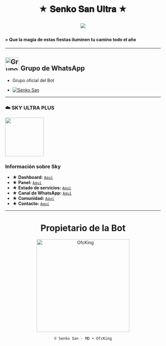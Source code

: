 <h1 align="center">★ 𝐒𝐞𝐧𝐤𝐨 𝐒𝐚𝐧 𝐔𝐥𝐭𝐫𝐚 ★</p>
<p>
        <img src= "https://qu.ax/nhlky.jpg">
    </p>

#### > Que la magia de estas fiestas iluminen tu camino todo el año

---

## <img src="https://static.wikia.nocookie.net/nyancat/images/d/d3/Nyan-cat.gif/revision/latest/scale-to-width-down/400?cb=20131231222500&path-prefix=es" alt="Grupo" width="45" height="43"> Grupo de WhatsApp

- Grupo oficial del Bot

* <a href="https://chat.whatsapp.com/GkuIuySiMwb4qJGl3UJtcZ"><img alt="Senko San" src="https://img.shields.io/badge/Senko-San-25D366?style=for-the-badge&logo=whatsapp&logoColor=white"/></a>

---

### ☁️ SKY ULTRA PLUS 

<a href="https://dash.skyultraplus.com"><img src="https://qu.ax/wbJoB.png" height="125px"></a>

### Información sobre Sky
- ★ **Dashboard:** [`Aquí`](https://dash.skyultraplus.com)
- ★ **Panel:** [`Aquí`](https://panel.skyultraplus.com)
- ★ **Estado de servicios:** [`Aquí`](https://estado.skyultraplus.com)
- ★ **Canal de WhatsApp:** [`Aquí`](https://whatsapp.com/channel/0029VakUvreFHWpyWUr4Jr0g)
- ★ **Comunidad:** [`Aquí`](https://chat.whatsapp.com/JPwcXvPEUwlEOyjI3BpYys)
- ★ **Contacto:** [`Aquí`](https://wa.me/message/B3KTM5XN2JMRD1) 

---

<div align="center">
  <h1 align="center">Propietario de la Bot</h1>

<a href="https://github.com/OfcKing"><img src="https://github.com/OfcKing.png" width="300" height="300" alt="OfcKing"/></a>

`© Senko San - MD • OfcKing`